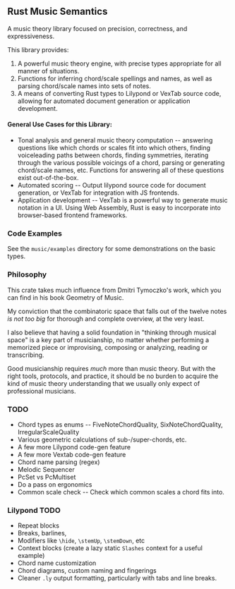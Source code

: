 ## Rust Music Semantics
A music theory library focused on precision, correctness, and expressiveness.

This library provides:

1. A powerful music theory engine, with precise types appropriate for all manner of situations.
2. Functions for inferring chord/scale spellings and names, as well as parsing
chord/scale names into sets of notes.
3. A means of converting Rust types to Lilypond or VexTab source code,
allowing for automated document generation or application development.

#### General Use Cases for this Library:
- Tonal analysis and general music theory computation -- answering questions like which chords or scales fit into which others, finding voiceleading paths between chords, finding symmetries, iterating through
the various possible voicings of a chord, parsing or generating chord/scale names, etc. Functions
for answering all of these questions exist out-of-the-box.
- Automated scoring -- Output lilypond source code for document generation, or VexTab for
integration with JS frontends. 
- Application development -- VexTab is a powerful way to generate music notation in a UI.
Using Web Assembly, Rust is easy to incorporate into browser-based frontend frameworks.

### Code Examples

See the `music/examples` directory for some demonstrations on the basic types.

### Philosophy
This crate takes much influence from Dmitri Tymoczko's work, which you can find in his book Geometry of Music.

My conviction that the combinatoric space that falls out of the twelve notes _is not too big_ for thorough and complete overview, at the very least.

I also believe that having a solid foundation in "thinking through musical space" is a key
part of musicianship, no matter whether performing a memorized piece or improvising, composing or analyzing, reading or transcribing.

Good musicianship requires _much_ more than music theory.
But with the right tools, protocols, and practice, it should be no burden to acquire the kind of
music theory understanding that we usually only expect of professional musicians.

### TODO
- Chord types as enums -- FiveNoteChordQuality, SixNoteChordQuality, IrregularScaleQuality
- Various geometric calculations of sub-/super-chords, etc.
- A few more Lilypond code-gen feature
- A few more Vextab code-gen feature
- Chord name parsing (regex)
- Melodic Sequencer
- PcSet vs PcMultiset
- Do a pass on ergonomics
- Common scale check -- Check which common scales a chord fits into.

### Lilypond TODO
- Repeat blocks
- Breaks, barlines,
- Modifiers like `\hide`, `\stemUp`, `\stemDown`, etc
- Context blocks (create a lazy static `Slashes` context for a useful example)
- Chord name customization
- Chord diagrams, custom naming and fingerings
- Cleaner `.ly` output formatting, particularly with tabs and line breaks.